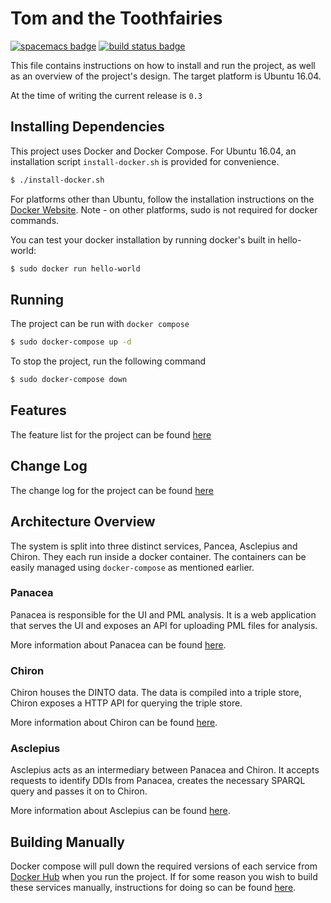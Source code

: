 # Tom and the Toothfairies
[![spacemacs badge]][spacemacs github] [![build status badge]][circle ci]

This file contains instructions on how to install and run the project, as well
as an overview of the project's design. The target platform is Ubuntu 16.04.

At the time of writing the current release is `0.3`

## Installing Dependencies

This project uses Docker and Docker Compose. For Ubuntu 16.04, an installation
script `install-docker.sh` is provided for convenience.

```bash
$ ./install-docker.sh
```

For platforms other than Ubuntu, follow the installation instructions on
the [Docker Website][install docker ce]. Note - on other platforms, sudo is not
required for docker commands.

You can test your docker installation by running docker's built in hello-world:

```bash
$ sudo docker run hello-world
```

## Running

The project can be run with `docker compose`

```bash
$ sudo docker-compose up -d
```

To stop the project, run the following command

```bash
$ sudo docker-compose down
```

## Features

The feature list for the project can be found [here](./FEATURES.md)

## Change Log

The change log for the project can be found [here](./CHANGELOG.md)


## Architecture Overview

The system is split into three distinct services, Pancea, Asclepius and Chiron.
They each run inside a docker container. The containers can be easily managed
using `docker-compose` as mentioned earlier.

### Panacea

Panacea is responsible for the UI and PML analysis. It is a web application that
serves the UI and exposes an API for uploading PML files for analysis.

More information about Panacea can be found [here](./panacea/README.md).

### Chiron

Chiron houses the DINTO data. The data is compiled into a triple store, Chiron
exposes a HTTP API for querying the triple store.

More information about Chiron can be found [here](./chiron/README.md).

### Asclepius

Asclepius acts as an intermediary between Panacea and Chiron. It accepts
requests to identify DDIs from Panacea, creates the necessary SPARQL query and
passes it on to Chiron.

More information about Asclepius can be found [here](./asclepius/README.md).

## Building Manually

Docker compose will pull down the required versions of each service from [Docker
Hub] when you run the project. If for some reason you wish to build these
services manually, instructions for doing so can be
found [here](./BUILDING_MANUALLY.md).



[spacemacs badge]: https://cdn.rawgit.com/syl20bnr/spacemacs/442d025779da2f62fc86c2082703697714db6514/assets/spacemacs-badge.svg
[spacemacs github]: https://github.com/syl20bnr/spacemacs
[build status badge]: https://img.shields.io/circleci/project/github/tom-and-the-toothfairies/pathways.svg
[circle ci]: https://circleci.com/gh/tom-and-the-toothfairies/pathways
[install docker ce]: https://www.docker.com/community-edition#/download
[docker hub]:  https://hub.docker.com/u/tomtoothfairies/
